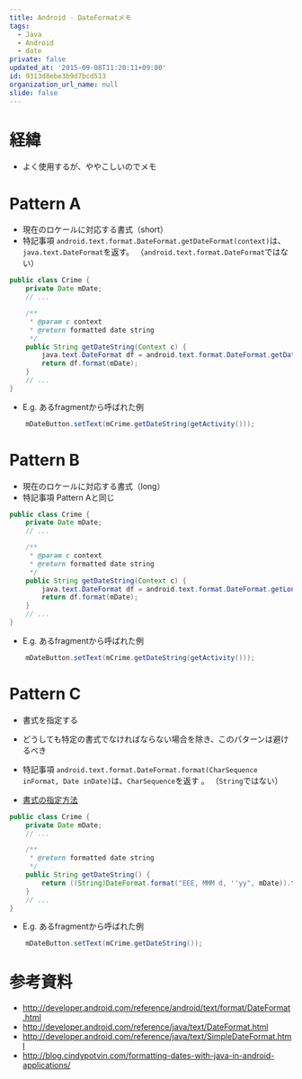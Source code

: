 ```yaml
---
title: Android - DateFormatメモ
tags:
  - Java
  - Android
  - date
private: false
updated_at: '2015-09-08T11:20:11+09:00'
id: 9313d8ebe3b9d7bcd513
organization_url_name: null
slide: false
---
```

# 経緯
- よく使用するが、ややこしいのでメモ

# Pattern A
- 現在のロケールに対応する書式（short）
- 特記事項 `android.text.format.DateFormat.getDateFormat(context)`は、 `java.text.DateFormat`を返す。 （`android.text.format.DateFormat`ではない）

```java
public class Crime {
    private Date mDate;
    // ...

    /**
     * @param c context
     * @return formatted date string
     */
    public String getDateString(Context c) {
        java.text.DateFormat df = android.text.format.DateFormat.getDateFormat(c);
        return df.format(mDate);
    }
    // ...
}
```

- E.g. あるfragmentから呼ばれた例

```java
    mDateButton.setText(mCrime.getDateString(getActivity()));
```

# Pattern B
- 現在のロケールに対応する書式（long）
- 特記事項 Pattern Aと同じ

```java
public class Crime {
    private Date mDate;
    // ...

    /**
     * @param c context
     * @return formatted date string
     */
    public String getDateString(Context c) {
        java.text.DateFormat df = android.text.format.DateFormat.getLongDateFormat(c);
        return df.format(mDate);
    }
    // ...
}
```

- E.g. あるfragmentから呼ばれた例

```java
    mDateButton.setText(mCrime.getDateString(getActivity()));
```


# Pattern C

- 書式を指定する
- どうしても特定の書式でなければならない場合を除き、このパターンは避けるべき
- 特記事項 `android.text.format.DateFormat.format(CharSequence inFormat, Date inDate)`は、`CharSequence`を返す 。 （`String`ではない）

- [書式の指定方法](http://developer.android.com/reference/java/text/SimpleDateFormat.html)

```java
public class Crime {
    private Date mDate;
    // ...

    /**
     * @return formatted date string
     */
    public String getDateString() {
        return ((String)DateFormat.format("EEE, MMM d, ''yy", mDate)).toString();
    }
    // ...
}
```

- E.g. あるfragmentから呼ばれた例

```java
    mDateButton.setText(mCrime.getDateString());
```

# 参考資料

- http://developer.android.com/reference/android/text/format/DateFormat.html
- http://developer.android.com/reference/java/text/DateFormat.html
- http://developer.android.com/reference/java/text/SimpleDateFormat.html
- http://blog.cindypotvin.com/formatting-dates-with-java-in-android-applications/
